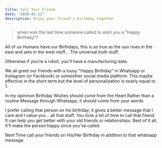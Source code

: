 ```yaml
---
title: Call Your Friend
date: "2020-01-12"
description: Enjoy your friend's birthday together
---
```


> when was the last time someone called to wish you a "Happy Birthday"?

All of us Humans have our Birthdays, this is as true as the sun rises in the east and sets in the west stuff... The universal truth stuff. 

Otherwise if you're a robot, you'll have a manufacturing date. 

We all greet our friends with a lousy "Happy Birthday" in Whatsapp or Instagram (or Facebook) or someother social media platform. This maybe effective in the short term but the level of personalization is nearly equal to 1. 

In my opininon Birthday Wishes should come from the Heart.Rather than a routine Message through Whatsapp, it should come from your words. 

I prefer calling that person on his birthday, it gives a better message that I care and I value you... all that stuff. You took a bit of time to call that friend. It can help you get better with your old friends or relationships. Best of it all, It'll make the person happy since you've called. 

Next Time call your friends on His/Her Birthday in addition to that whatsapp message.
